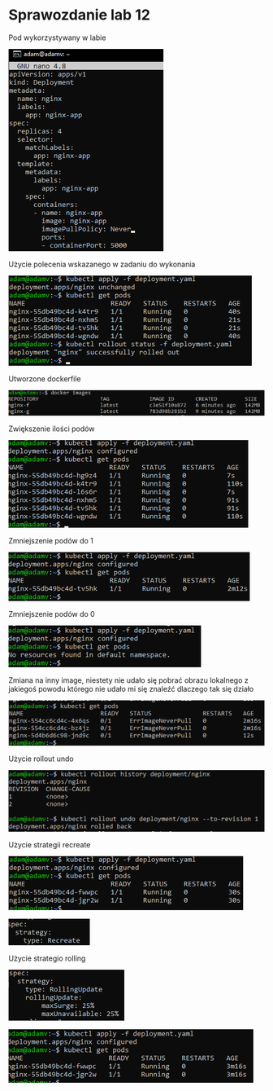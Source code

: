 # Sprawozdanie lab 12


Pod wykorzystywany w labie

![](1.%20pod.png)

Użycie polecenia wskazanego w zadaniu do wykonania

![](2.%20rolout.png)

Utworzone dockerfile

![](3.%20dockerfile.png)


Zwiększenie ilości podów

![](4.%20zwiekszenie.png)


Zmniejszenie podów do 1

![](5.%20zmniejszenie%20do%201.png)


Zmniejszenie podów do 0

![](6.%20zmniejsznie%20do%200.png)

Zmiana na inny image, niestety nie udało się pobrać obrazu lokalnego z jakiegoś powodu którego nie udało mi się znaleźć dlaczego tak się działo

![](7.%20blad%20pobrania.png)

Użycie rollout undo

![](8.%20rollout%20undo.png)

Użycie strategii recreate

![](9.%20recreate.png)


![](10.%20yaml%20recreate.png)

Użycie strategio rolling

![](11.%20ymla%20rolling.png)

![](12%20rolling.png)

